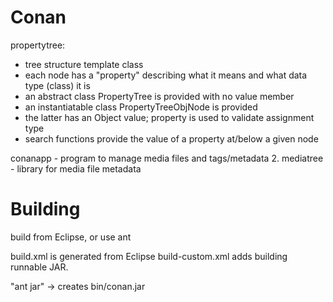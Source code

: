Conan
=====

propertytree:
* tree structure template class
* each node has a "property" describing what it means and what data type (class) it is
* an abstract class PropertyTree is provided with no value member
* an instantiatable class PropertyTreeObjNode is provided 
* the latter has an Object value; property is used to validate assignment type
* search functions provide the value of a property at/below a given node

conanapp - program to manage media files and tags/metadata
2. mediatree - library for media file metadata

Building
========

build from Eclipse, or use ant

build.xml is generated from Eclipse
build-custom.xml adds building runnable JAR.

"ant jar" -> creates bin/conan.jar
